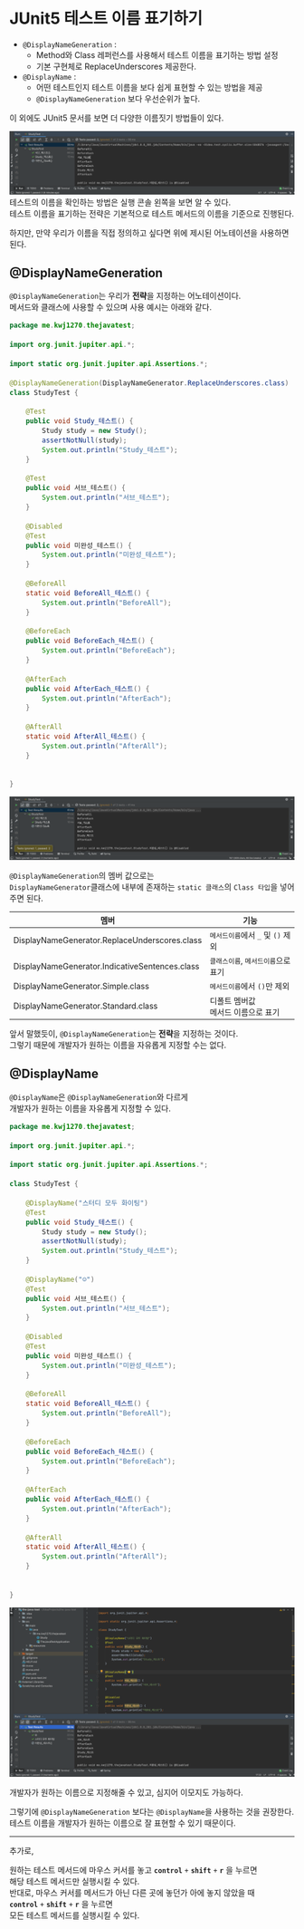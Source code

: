 # JUnit5 테스트 이름 표기하기

* `@DisplayNameGeneration` :     
  * Method와 Class 레퍼런스를 사용해서 테스트 이름을 표기하는 방법 설정    
  * 기본 구현체로 ReplaceUnderscores 제공한다.   
* `@DisplayName` :   
  * 어떤 테스트인지 테스트 이름을 보다 쉽게 표현할 수 있는 방법을 제공 
  * `@DisplayNameGeneration` 보다 우선순위가 높다.    
    
이 외에도 JUnit5 문서를 보면 더 다양한 이름짓기 방법들이 있다.   


![JUnitStart.png](./image/JUnitStart.png)      
테스트의 이름을 확인하는 방법은 실행 콘솔 왼쪽을 보면 알 수 있다.               
테스트 이름을 표기하는 전략은 기본적으로 테스트 메서드의 이름을 기준으로 진행된다.             
   
하지만, 만약 우리가 이름을 직접 정의하고 싶다면 위에 제시된 어노테이션을 사용하면 된다.      

## @DisplayNameGeneration   
`@DisplayNameGeneration`는 우리가 **전략**을 지정하는 어노테이션이다.   
메서드와 클래스에 사용할 수 있으며 사용 예시는 아래와 같다.  

```java
package me.kwj1270.thejavatest;

import org.junit.jupiter.api.*;

import static org.junit.jupiter.api.Assertions.*;

@DisplayNameGeneration(DisplayNameGenerator.ReplaceUnderscores.class)
class StudyTest {

    @Test
    public void Study_테스트() {
        Study study = new Study();
        assertNotNull(study);
        System.out.println("Study_테스트");
    }

    @Test
    public void 서브_테스트() {
        System.out.println("서브_테스트");
    }

    @Disabled
    @Test
    public void 미완성_테스트() {
        System.out.println("미완성_테스트");
    }

    @BeforeAll
    static void BeforeAll_테스트() {
        System.out.println("BeforeAll");
    }

    @BeforeEach
    public void BeforeEach_테스트() {
        System.out.println("BeforeEach");
    }

    @AfterEach
    public void AfterEach_테스트() {
        System.out.println("AfterEach");
    }

    @AfterAll
    static void AfterAll_테스트() {
        System.out.println("AfterAll");
    }


}
```

![JUnitDisplayNameGeneration](./image/JUnitDisplayNameGeneration.png)    

`@DisplayNameGeneration`의 멤버 값으로는    
`DisplayNameGenerator`클래스에 내부에 존재하는 `static 클래스`의 `Class 타입`을 넣어주면 된다.         
   
|멤버|기능|
|---|---|
|DisplayNameGenerator.ReplaceUnderscores.class|`메서드이름`에서 `_` 및 `()` 제외|
|DisplayNameGenerator.IndicativeSentences.class|`클래스이름`, `메서드이름`으로 표기|
|DisplayNameGenerator.Simple.class|`메서드이름`에서 `()`만 제외|
|DisplayNameGenerator.Standard.class|디폴트 멤버값<br>메서드 이름으로 표기|

앞서 말했듯이, `@DisplayNameGeneration`는 **전략**을 지정하는 것이다.   
그렇기 때문에 개발자가 원하는 이름을 자유롭게 지정할 수는 없다.    

## @DisplayName    
`@DisplayName`은 `@DisplayNameGeneration`와 다르게   
개발자가 원하는 이름을 자유롭게 지정할 수 있다.    

```java
package me.kwj1270.thejavatest;

import org.junit.jupiter.api.*;

import static org.junit.jupiter.api.Assertions.*;

class StudyTest {

    @DisplayName("스터디 모두 화이팅")
    @Test
    public void Study_테스트() {
        Study study = new Study();
        assertNotNull(study);
        System.out.println("Study_테스트");
    }

    @DisplayName("☺️")
    @Test
    public void 서브_테스트() {
        System.out.println("서브_테스트");
    }

    @Disabled
    @Test
    public void 미완성_테스트() {
        System.out.println("미완성_테스트");
    }

    @BeforeAll
    static void BeforeAll_테스트() {
        System.out.println("BeforeAll");
    }

    @BeforeEach
    public void BeforeEach_테스트() {
        System.out.println("BeforeEach");
    }

    @AfterEach
    public void AfterEach_테스트() {
        System.out.println("AfterEach");
    }

    @AfterAll
    static void AfterAll_테스트() {
        System.out.println("AfterAll");
    }


}
```
![JUnitDisplayName.png](./image/JUnitDisplayName.png)

개발자가 원하는 이름으로 지정해줄 수 있고, 심지어 이모지도 가능하다.   

그렇기에 `@DisplayNameGeneration` 보다는 `@DisplayName`을 사용하는 것을 권장한다.        
테스트 이름을 개발자가 원하는 이름으로 잘 표현할 수 있기 때문이다.          
   
___
추가로,     
   
원하는 테스트 메서드에 마우스 커서를 놓고 **`control`** `+` **`shift`** `+` **`r`** 을 누르면         
해당 테스트 메서드만 실행시킬 수 있다.     
반대로, 마우스 커서를 메서드가 아닌 다른 곳에 놓던가 아에 놓지 않았을 때      
**`control`** `+` **`shift`** `+` **`r`** 을 누르면    
모든 테스트 메서드를 실행시킬 수 있다.   

